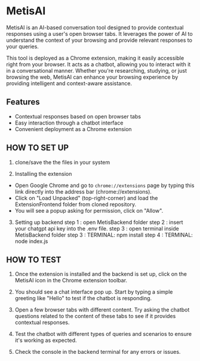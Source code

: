# MetisAI

MetisAI is an AI-based conversation tool designed to provide contextual responses using a user's open browser tabs. It leverages the power of AI to understand the context of your browsing and provide relevant responses to your queries.

This tool is deployed as a Chrome extension, making it easily accessible right from your browser. It acts as a chatbot, allowing you to interact with it in a conversational manner. Whether you're researching, studying, or just browsing the web, MetisAI can enhance your browsing experience by providing intelligent and context-aware assistance.

## Features

- Contextual responses based on open browser tabs
- Easy interaction through a chatbot interface
- Convenient deployment as a Chrome extension

## HOW TO SET UP

1. clone/save the the files in your system 

2. Installing the extension 
- Open Google Chrome and go to `chrome://extensions` page by typing this link directly into the address bar (chrome://extensions).
- Click on "Load Unpacked" (top-right-corner) and load the ExtensionFrontend folder  from cloned repository.
- You will see a popup asking for permission, click on "Allow".

3. Setting up  backend
step 1 : open MetisBackend folder
step 2 : insert your chatgpt api key into the .env file.
step 3 : open terminal inside MetisBackend folder
step 3 : TERMINAL: npm install 
step 4 : TERMINAL: node index.js

 
## HOW TO TEST

1. Once the extension is installed and the backend is set up, click on the MetisAI icon in the Chrome extension toolbar.

2. You should see a chat interface pop up. Start by typing a simple greeting like "Hello" to test if the chatbot is responding.

3. Open a few browser tabs with different content. Try asking the chatbot questions related to the content of these tabs to see if it provides contextual responses.

4. Test the chatbot with different types of queries and scenarios to ensure it's working as expected.

5. Check the console in the backend terminal for any errors or issues.

